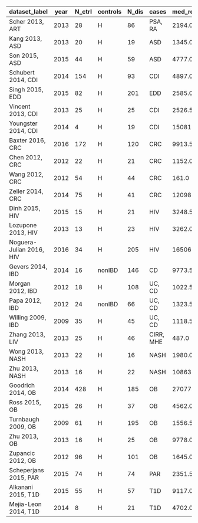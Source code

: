 dataset_label | year | N_ctrl | controls | N_dis | cases | med_reads | sequencer | region | citation
----------|----------|----------|----------|----------|----------|----------|----------|----------|----------
Scher 2013, ART | 2013 | 28 | H | 86 | PSA, RA | 2194.0 | 454 | V1-V2 | \cite{art-scher}
Kang 2013, ASD | 2013 | 20 | H | 19 | ASD | 1345.0 | 454 | V2-V3 | \cite{asd-kb}
Son 2015, ASD | 2015 | 44 | H | 59 | ASD | 4777.0 | Miseq | V1-V2 | \cite{asd-son}
Schubert 2014, CDI | 2014 | 154 | H | 93 | CDI | 4897.0 | 454 | V3-V5 | \cite{cdi-schubert}
Singh 2015, EDD | 2015 | 82 | H | 201 | EDD | 2585.0 | 454 | V3-V5 | \cite{edd-singh}
Vincent 2013, CDI | 2013 | 25 | H | 25 | CDI | 2526.5 | 454 | V3-V5 | \cite{cdi-vincent}
Youngster 2014, CDI | 2014 | 4 | H | 19 | CDI | 15081.0 | Miseq | V4 | \cite{cdi-youngster}
Baxter 2016, CRC | 2016 | 172 | H | 120 | CRC | 9913.5 | Miseq | V4 | \cite{crc-baxter}
Chen 2012, CRC | 2012 | 22 | H | 21 | CRC | 1152.0 | 454 | V1-V3 | \cite{crc-xiang}
Wang 2012, CRC | 2012 | 54 | H | 44 | CRC | 161.0 | 454 | V3 | \cite{crc-zhao}
Zeller 2014, CRC | 2014 | 75 | H | 41 | CRC | 120989.0 | MiSeq | V4 | \cite{crc-zeller}
Dinh 2015, HIV | 2015 | 15 | H | 21 | HIV | 3248.5 | 454 | V3-V5 | \cite{hiv-dinh}
Lozupone 2013, HIV | 2013 | 13 | H | 23 | HIV | 3262.0 | MiSeq | V4 | \cite{lozupone2013alterations}
Noguera-Julian 2016, HIV | 2016 | 34 | H | 205 | HIV | 16506.0 | MiSeq | V3-V4 | \cite{noguera2016gut}
Gevers 2014, IBD | 2014 | 16 | nonIBD | 146 | CD | 9773.5 | Miseq | V4 | \cite{ibd-gevers}
Morgan 2012, IBD | 2012 | 18 | H | 108 | UC, CD | 1022.5 | 454 | V3-V5 | \cite{ibd-hut}
Papa 2012, IBD | 2012 | 24 | nonIBD | 66 | UC, CD | 1323.5 | 454 | V3-V5 | \cite{ibd-papa}
Willing 2009, IBD | 2009 | 35 | H | 45 | UC, CD | 1118.5 | 454 | V5-V6 | \cite{ibd-engstrand}
Zhang 2013, LIV | 2013 | 25 | H | 46 | CIRR, MHE | 487.0 | 454 | V1-V2 | \cite{liv-zhang}
Wong 2013, NASH | 2013 | 22 | H | 16 | NASH | 1980.0 | 454 | V1-V2 | \cite{nash-chan}
Zhu 2013, NASH | 2013 | 16 | H | 22 | NASH | 10863.0 | 454 | V4 | \cite{nash-baker}
Goodrich 2014, OB | 2014 | 428 | H | 185 | OB | 27077.0 | Miseq | V4 | \cite{ob-goodrich}
Ross 2015, OB | 2015 | 26 | H | 37 | OB | 4562.0 | 454 | V1-V3 | \cite{ob-ross}
Turnbaugh 2009, OB | 2009 | 61 | H | 195 | OB | 1556.5 | 454 | V2 | \cite{ob-gordon}
Zhu 2013, OB | 2013 | 16 | H | 25 | OB | 9778.0 | 454 | V4 | \cite{nash-baker}
Zupancic 2012, OB | 2012 | 96 | H | 101 | OB | 1645.0 | 454 | V1-V3 | \cite{ob-zupancic}
Scheperjans 2015, PAR | 2015 | 74 | H | 74 | PAR | 2351.5 | 454 | V1-V3 | \cite{par-schep}
Alkanani 2015, T1D | 2015 | 55 | H | 57 | T1D | 9117.0 | MiSeq | V4 | \cite{t1d-alkanani}
Mejia-Leon 2014, T1D | 2014 | 8 | H | 21 | T1D | 4702.0 | 454 | V4 | \cite{t1d-mejia}
